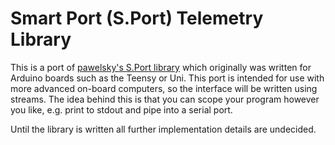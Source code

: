 # Smart Port (S.Port) Telemetry Library
This is a port of
[pawelsky's S.Port library](https://www.rcgroups.com/forums/showthread.php?2245978-FrSky-S-Port-telemetry-library-easy-to-use-and-configurable)
which originally was written for Arduino boards such as the Teensy or Uni. This
port is intended for use with more advanced on-board computers, so the interface
will be written using streams. The idea behind this is that you can scope your
program however you like, e.g. print to stdout and pipe into a serial port.

Until the library is written all further implementation details are undecided.
